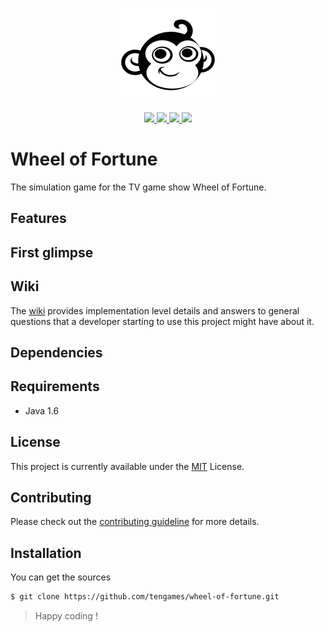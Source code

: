 <p align="center">
    <a href="#">
        <img src="assets/tenio-github-logo.png">
    </a>
</p>
<p align="center">
    <a href="LICENSE">
        <img src="https://img.shields.io/badge/license-MIT-blue.svg">
    </a>
    <a href="#">
        <img src="https://img.shields.io/github/last-commit/congcoi123/tenio">
    </a>
    <a href="https://github.com/tengames/wheel-of-fortune/issues">
        <img src="https://img.shields.io/github/issues/tengames/wheel-of-fortune">
    </a>
    <a href="CONTRIBUTING.md">
        <img src="https://img.shields.io/badge/PRs-welcome-brightgreen.svg">
    </a>
</p>

# Wheel of Fortune
The simulation game for the TV game show Wheel of Fortune.

## Features

## First glimpse

## Wiki
The [wiki](https://github.com/tengames/wheel-of-fortune/wiki) provides implementation level details and answers to general questions that a developer starting to use this project might have about it.

## Dependencies

## Requirements
- Java 1.6

## License
This project is currently available under the [MIT](LICENSE) License.

## Contributing
Please check out the [contributing guideline](CONTRIBUTING.md) for more details.

## Installation
You can get the sources
```sh
$ git clone https://github.com/tengames/wheel-of-fortune.git
```

> Happy coding !
